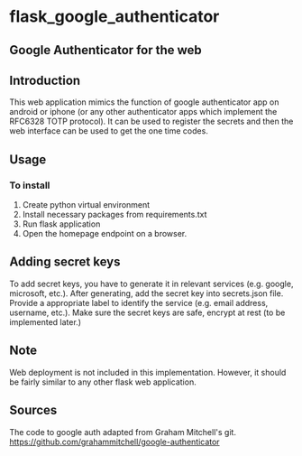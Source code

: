 # flask_google_authenticator

## Google Authenticator for the web
## Introduction
This web application mimics the function of google authenticator app on android or iphone (or any other authenticator apps which implement the RFC6328 TOTP protocol). It can be used to register the secrets and then the web interface can be used to get the one time codes.

## Usage
### To install
1. Create python virtual environment
2. Install necessary packages from requirements.txt
3. Run flask application
4. Open the homepage endpoint on a browser.

## Adding secret keys
To add secret keys, you have to generate it in relevant services (e.g. google, microsoft, etc.). After generating, add the secret key into secrets.json file. Provide a appropriate label to identify the service (e.g. email address, username, etc.). Make sure the secret keys are safe, encrypt at rest (to be implemented later.)

## Note
Web deployment is not included in this implementation. However, it should be fairly similar to any other flask web application.

## Sources

The code to google auth adapted from Graham Mitchell's git. https://github.com/grahammitchell/google-authenticator
